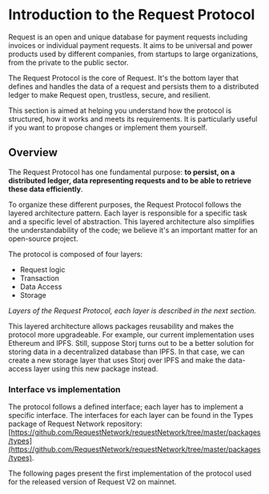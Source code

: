 # Introduction to the Request Protocol

Request is an open and unique database for payment requests including invoices or individual payment requests. It aims to be universal and power products used by different companies, from startups to large organizations, from the private to the public sector.

The Request Protocol is the core of Request. It's the bottom layer that defines and handles the data of a request and persists them to a distributed ledger to make Request open, trustless, secure, and resilient.

This section is aimed at helping you understand how the protocol is structured, how it works and meets its requirements. It is particularly useful if you want to propose changes or implement them yourself.

## Overview

The Request Protocol has one fundamental purpose: **to persist, on a distributed ledger, data representing requests and to be able to retrieve these data efficiently**.

To organize these different purposes, the Request Protocol follows the layered architecture pattern. Each layer is responsible for a specific task and a specific level of abstraction. This layered architecture also simplifies the understandability of the code; we believe it's an important matter for an open-source project.

The protocol is composed of four layers:

* Request logic
* Transaction
* Data Access
* Storage

&#x20;_Layers of the Request Protocol, each layer is described in the next section._

This layered architecture allows packages reusability and makes the protocol more upgradeable. For example, our current implementation uses Ethereum and IPFS. Still, suppose Storj turns out to be a better solution for storing data in a decentralized database than IPFS. In that case, we can create a new storage layer that uses Storj over IPFS and make the data-access layer using this new package instead.

### Interface vs implementation

The protocol follows a defined interface; each layer has to implement a specific interface. The interfaces for each layer can be found in the Types package of Request Network repository: [https://github.com/RequestNetwork/requestNetwork/tree/master/packages/types](https://github.com/RequestNetwork/requestNetwork/tree/master/packages/types).

The following pages present the first implementation of the protocol used for the released version of Request V2 on mainnet.
